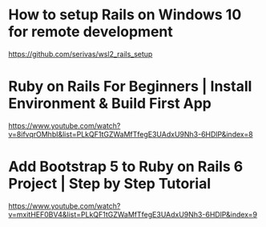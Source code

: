 # How to setup Rails on Windows 10 for remote development

<https://github.com/serivas/wsl2_rails_setup>

# Ruby on Rails For Beginners | Install Environment & Build First App

<https://www.youtube.com/watch?v=8ifvqrOMhbI&list=PLkQF1tGZWaMfTfegE3UAdxU9Nh3-6HDlP&index=8>

# Add Bootstrap 5 to Ruby on Rails 6 Project | Step by Step Tutorial

<https://www.youtube.com/watch?v=mxitHEF0BV4&list=PLkQF1tGZWaMfTfegE3UAdxU9Nh3-6HDlP&index=9>
